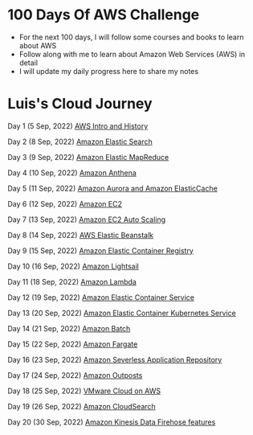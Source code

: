 # 100 Days Of AWS Challenge

- For the next 100 days, I will follow some courses and books to learn about AWS
- Follow along with me to learn about Amazon Web Services (AWS) in detail
- I will update my daily progress here to share my notes

# Luis's Cloud Journey

Day 1 (5 Sep, 2022) [AWS Intro and History](/Day-01.md)

Day 2 (8 Sep, 2022) [Amazon Elastic Search](/Day-02.md)

Day 3 (9 Sep, 2022) [Amazon Elastic MapReduce](/Day-03.md)

Day 4 (10 Sep, 2022) [Amazon Anthena](/Day-04.md)

Day 5 (11 Sep, 2022) [Amazon Aurora and Amazon ElasticCache](/Day-05.md)

Day 6 (12 Sep, 2022) [Amazon EC2](/Day-06.md)

Day 7 (13 Sep, 2022) [Amazon EC2 Auto Scaling](/Day-07.md)

Day 8 (14 Sep, 2022) [AWS Elastic Beanstalk](/Day-08.md)

Day 9 (15 Sep, 2022) [Amazon Elastic Container Registry](/Day-09.md)

Day 10 (16 Sep, 2022) [Amazon Lightsail](/Day-10.md)

Day 11 (18 Sep, 2022) [Amazon Lambda](/Day-11.md)

Day 12 (19 Sep, 2022) [Amazon Elastic Container Service](/Day-12.md)

Day 13 (20 Sep, 2022) [Amazon Elastic Container Kubernetes Service](/Day-13.md)

Day 14 (21 Sep, 2022) [Amazon Batch](/Day-14.md)

Day 15 (22 Sep, 2022) [Amazon Fargate](/Day-15.md)

Day 16 (23 Sep, 2022) [Amazon Severless Application Repository](/Day-16.md)

Day 17 (24 Sep, 2022) [Amazon Outposts](/Day-17.md)

Day 18 (25 Sep, 2022) [VMware Cloud on AWS](/Day-18.md)

Day 19 (26 Sep, 2022) [Amazon CloudSearch](/Day-19.md)

Day 20 (30 Sep, 2022) [Amazon Kinesis Data Firehose features](/Day-20.md)



